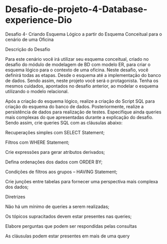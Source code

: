 # Desafio-de-projeto-4-Database-experience-Dio
Desafio 4- Criando Esquema Lógico a partir do Esquema Conceitual para o cenário de uma Oficina


Descrição do Desafio

Para este cenário você irá utilizar seu esquema conceitual, criado no desafio do módulo de modelagem de BD com modelo ER, para criar o esquema lógico para o contexto de uma oficina. Neste desafio, você definirá todas as etapas. Desde o esquema até a implementação do banco de dados. Sendo assim, neste projeto você será o protagonista. Tenha os mesmos cuidados, apontados no desafio anterior, ao modelar o esquema utilizando o modelo relacional.

Após a criação do esquema lógico, realize a criação do Script SQL para criação do esquema do banco de dados. Posteriormente, realize a persistência de dados para realização de testes. Especifique ainda queries mais complexas do que apresentadas durante a explicação do desafio. Sendo assim, crie queries SQL com as cláusulas abaixo:

Recuperações simples com SELECT Statement;

Filtros com WHERE Statement;

Crie expressões para gerar atributos derivados;

Defina ordenações dos dados com ORDER BY;

Condições de filtros aos grupos – HAVING Statement;

Crie junções entre tabelas para fornecer uma perspectiva mais complexa dos dados;

Diretrizes

Não há um mínimo de queries a serem realizadas;

Os tópicos supracitados devem estar presentes nas queries;

Elabore perguntas que podem ser respondidas pelas consultas

As cláusulas podem estar presentes em mais de uma query
